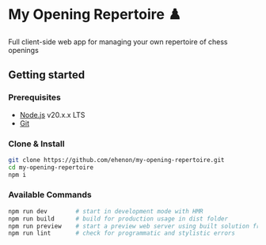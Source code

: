 # My Opening Repertoire ♟️

Full client-side web app for managing your own repertoire of chess openings

## Getting started

### Prerequisites

- [Node.js](https://nodejs.org/en) v20.x.x LTS
- [Git](https://git-scm.com/downloads)

### Clone & Install

```bash
git clone https://github.com/ehenon/my-opening-repertoire.git
cd my-opening-repertoire
npm i
```

### Available Commands

```bash
npm run dev        # start in development mode with HMR
npm run build      # build for production usage in dist folder
npm run preview    # start a preview web server using built solution from dist
npm run lint       # check for programmatic and stylistic errors
```
